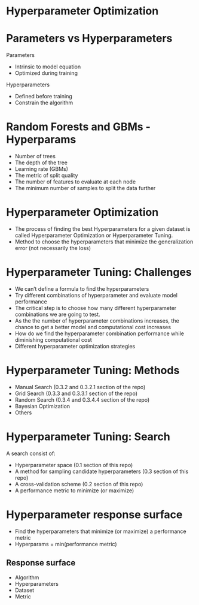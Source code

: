 # Hyperparameter Optimization

# Parameters vs Hyperparameters

Parameters
-  Intrinsic to model equation
-  Optimized during training

Hyperparameters
- Defined before training
- Constrain the algorithm

# Random Forests and GBMs - Hyperparams

- Number of trees
- The depth of the tree
- Learning rate (GBMs)
- The metric of split quality
- The number of features to evaluate at each node
- The minimum number of samples to split the data further

# Hyperparameter Optimization
- The process of finding the best Hyperparameters for a given
dataset is called Hyperparameter Optimization or Hyperparameter Tuning.
- Method to choose the hyperparameters that minimize the
generalization error (not necessarily the loss)

# Hyperparameter Tuning: Challenges
- We can’t define a formula to find the hyperparameters
- Try different combinations of hyperparameter and evaluate model performance
- The critical step is to choose how many different hyperparameter combinations we are going to test.
- As the the number of hyperparameter combinations increases, the chance to get a better model and computational cost increases
- How do we find the hyperparameter combination performance while diminishing computational cost
- Different hyperparameter optimization strategies

# Hyperparameter Tuning: Methods
- Manual Search (0.3.2 and 0.3.2.1 section of the repo)
- Grid Search (0.3.3 and 0.3.3.1 section of the repo)
- Random Search (0.3.4 and 0.3.4.4 section of the repo)
- Bayesian Optimization
- Others

# Hyperparameter Tuning: Search
A search consist of:
- Hyperparameter space (0.1 section of this repo)
- A method for sampling candidate hyperparameters (0.3 section of this repo)
- A cross-validation scheme (0.2 section of this repo)
- A performance metric to minimize (or maximize) 

# Hyperparameter response surface
- Find the hyperparameters that minimize (or maximize) a performance metric
- Hyperparams = min(performance metric)

## Response surface
- Algorithm
- Hyperparameters
- Dataset
- Metric